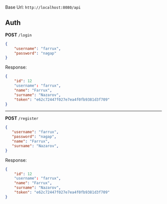Base Url: `http://localhost:8080/api`

## Auth

 **POST** `/login`

```json
{
    "username": "farrux",
    "password": "nagap"
}
```

Response:

```json
{
    "id": 12
    "username": "farrux",
    "name": "Farrux",
    "surname": "Nazarov",
    "token": "e62c72447f027e7ea4f0fb9381d3f709"
}
```

---

 **POST** `/register`

 ```json
{
    "username": "farrux",
    "password": "nagap",
    "name": "Farrux",
    "surname": "Nazarov",
}
```

Response:

```json
{
    "id": 12
    "username": "farrux",
    "name": "Farrux",
    "surname": "Nazarov",
    "token": "e62c72447f027e7ea4f0fb9381d3f709"
}
```